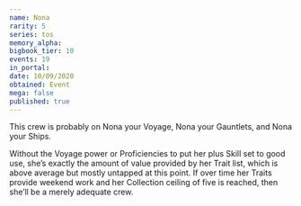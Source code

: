 ```yaml
---
name: Nona
rarity: 5
series: tos
memory_alpha:
bigbook_tier: 10
events: 19
in_portal:
date: 10/09/2020
obtained: Event
mega: false
published: true
---
```


This crew is probably on Nona your Voyage, Nona your Gauntlets, and Nona your Ships. 

Without the Voyage power or Proficiencies to put her plus Skill set to good use, she’s exactly the amount of value provided by her Trait list, which is above average but mostly untapped at this point. If over time her Traits provide weekend work and her Collection ceiling of five is reached, then she’ll be a merely adequate crew.
